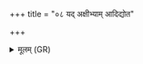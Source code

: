 +++
title = "०८ यद् अक्षीभ्याम् आदिद्योत"

+++
<details><summary>मूलम् (GR)</summary>

यद् अक्षीभ्याम् आदिद्योत  
पार्ष्णिभ्यां हृदयेन च ।  
आपस् तत् सर्वं निष् करन् +++(Bhatt. karaṃ)+++  
त्वष्टा रिष्टम् इवानसः ॥
</details>